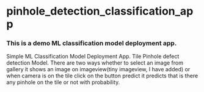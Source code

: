 # pinhole_detection_classification_app
### This is a demo ML classification model deployment app.
Simple ML Classification Model Deployment App. Tile Pinhole defect detection Model. There are two ways whether to select an image from gallery it shows an image on imageview(tiny imageview, I have added) or when camera is on the tile click on the button predict it predicts that is there any pinhole on the tile or not with probability.
